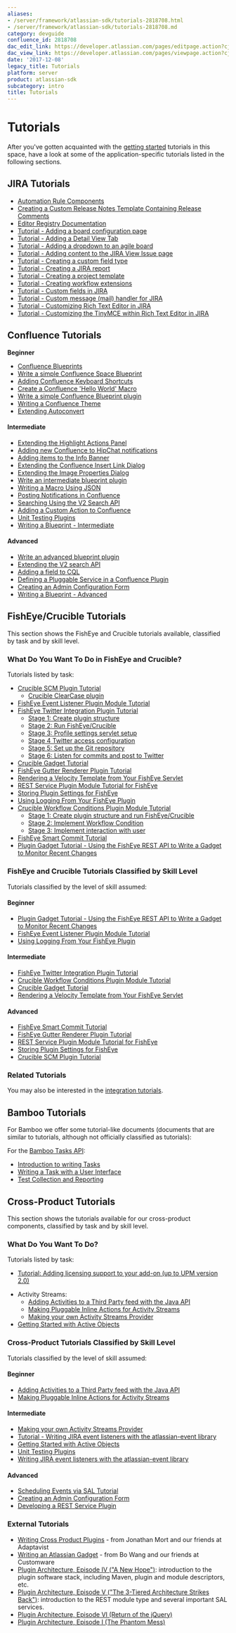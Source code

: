 ```yaml
---
aliases:
- /server/framework/atlassian-sdk/tutorials-2818708.html
- /server/framework/atlassian-sdk/tutorials-2818708.md
category: devguide
confluence_id: 2818708
dac_edit_link: https://developer.atlassian.com/pages/editpage.action?cjm=wozere&pageId=2818708
dac_view_link: https://developer.atlassian.com/pages/viewpage.action?cjm=wozere&pageId=2818708
date: '2017-12-08'
legacy_title: Tutorials
platform: server
product: atlassian-sdk
subcategory: intro
title: Tutorials
---
```

# Tutorials

After you've gotten acquainted with the [getting started](/server/framework/atlassian-sdk/set-up-the-atlassian-plugin-sdk-and-build-a-project) tutorials in this space, have a look at some of the application-specific tutorials listed in the following sections.

## JIRA Tutorials

-   [Automation Rule Components](https://developer.atlassian.com/display/JIRADEV/Automation+Rule+Components)
-   [Creating a Custom Release Notes Template Containing Release Comments](https://developer.atlassian.com/display/JIRADEV/Creating+a+Custom+Release+Notes+Template+Containing+Release+Comments)
-   [Editor Registry Documentation](https://developer.atlassian.com/display/JIRADEV/Editor+Registry+Documentation)
-   [Tutorial - Adding a board configuration page](https://developer.atlassian.com/display/JIRADEV/Tutorial+-+Adding+a+board+configuration+page)
-   [Tutorial - Adding a Detail View Tab](https://developer.atlassian.com/display/JIRADEV/Tutorial+-+Adding+a+Detail+View+Tab)
-   [Tutorial - Adding a dropdown to an agile board](https://developer.atlassian.com/display/JIRADEV/Tutorial+-+Adding+a+dropdown+to+an+agile+board)
-   [Tutorial - Adding content to the JIRA View Issue page](https://developer.atlassian.com/display/JIRADEV/Tutorial+-+Adding+content+to+the+JIRA+View+Issue+page)
-   [Tutorial - Creating a custom field type](https://developer.atlassian.com/display/JIRADEV/Tutorial+-+Creating+a+custom+field+type)
-   [Tutorial - Creating a JIRA report](https://developer.atlassian.com/display/JIRADEV/Tutorial+-+Creating+a+JIRA+report)
-   [Tutorial - Creating a project template](https://developer.atlassian.com/display/JIRADEV/Tutorial+-+Creating+a+project+template)
-   [Tutorial - Creating workflow extensions](https://developer.atlassian.com/display/JIRADEV/Tutorial+-+Creating+workflow+extensions)
-   [Tutorial - Custom fields in JIRA](https://developer.atlassian.com/display/JIRADEV/Tutorial+-+Custom+fields+in+JIRA)
-   [Tutorial - Custom message (mail) handler for JIRA](https://developer.atlassian.com/display/JIRADEV/Tutorial+-+Custom+message+%28mail%29+handler+for+JIRA)
-   [Tutorial - Customizing Rich Text Editor in JIRA](https://developer.atlassian.com/display/JIRADEV/Tutorial+-+Customizing+Rich+Text+Editor+in+JIRA)
-   [Tutorial - Customizing the TinyMCE within Rich Text Editor in JIRA](https://developer.atlassian.com/display/JIRADEV/Tutorial+-+Customizing+the+TinyMCE+within+Rich+Text+Editor+in+JIRA)

## Confluence Tutorials

**Beginner**

-   [Confluence Blueprints](https://developer.atlassian.com/display/CONFDEV/Confluence+Blueprints)
-   [Write a simple Confluence Space Blueprint](https://developer.atlassian.com/display/CONFDEV/Write+a+simple+Confluence+Space+Blueprint)
-   [Adding Confluence Keyboard Shortcuts](https://developer.atlassian.com/display/CONFDEV/Adding+Confluence+Keyboard+Shortcuts)
-   [Create a Confluence 'Hello World' Macro](/server/framework/atlassian-sdk/create-a-confluence-hello-world-macro)
-   [Write a simple Confluence Blueprint plugin](https://developer.atlassian.com/display/CONFDEV/Write+a+simple+Confluence+Blueprint+plugin)
-   [Writing a Confluence Theme](https://developer.atlassian.com/display/CONFDEV/Writing+a+Confluence+Theme)
-   [Extending Autoconvert](https://developer.atlassian.com/display/CONFDEV/Extending+Autoconvert)

#### Intermediate

-   [Extending the Highlight Actions Panel](https://developer.atlassian.com/display/CONFDEV/Extending+the+Highlight+Actions+Panel)
-   [Adding new Confluence to HipChat notifications](https://developer.atlassian.com/display/CONFDEV/Adding+new+Confluence+to+HipChat+notifications)
-   [Adding items to the Info Banner](https://developer.atlassian.com/display/CONFDEV/Adding+items+to+the+Info+Banner)
-   [Extending the Confluence Insert Link Dialog](https://developer.atlassian.com/display/CONFDEV/Extending+the+Confluence+Insert+Link+Dialog)
-   [Extending the Image Properties Dialog](https://developer.atlassian.com/display/CONFDEV/Extending+the+Image+Properties+Dialog)
-   [Write an intermediate blueprint plugin](https://developer.atlassian.com/display/CONFDEV/Write+an+intermediate+blueprint+plugin)
-   [Writing a Macro Using JSON](https://developer.atlassian.com/display/CONFDEV/Writing+a+Macro+Using+JSON)
-   [Posting Notifications in Confluence](https://developer.atlassian.com/display/CONFDEV/Posting+Notifications+in+Confluence)
-   [Searching Using the V2 Search API](https://developer.atlassian.com/display/CONFDEV/Searching+Using+the+V2+Search+API)
-   [Adding a Custom Action to Confluence](https://developer.atlassian.com/display/CONFDEV/Adding+a+Custom+Action+to+Confluence)
-   [Unit Testing Plugins](https://developer.atlassian.com/display/CONFDEV/Unit+Testing+Plugins)
-   [Writing a Blueprint - Intermediate](https://developer.atlassian.com/display/CONFDEV/Writing+a+Blueprint+-+Intermediate)

#### Advanced

-   [Write an advanced blueprint plugin](https://developer.atlassian.com/display/CONFDEV/Write+an+advanced+blueprint+plugin)
-   [Extending the V2 search API](https://developer.atlassian.com/display/CONFDEV/Extending+the+V2+search+API)
-   [Adding a field to CQL](https://developer.atlassian.com/display/CONFDEV/Adding+a+field+to+CQL)
-   [Defining a Pluggable Service in a Confluence Plugin](https://developer.atlassian.com/display/CONFDEV/Defining+a+Pluggable+Service+in+a+Confluence+Plugin)
-   [Creating an Admin Configuration Form](/server/framework/atlassian-sdk/creating-an-admin-configuration-form)
-   [Writing a Blueprint - Advanced](https://developer.atlassian.com/display/CONFDEV/Writing+a+Blueprint+-+Advanced)

## FishEye/Crucible Tutorials

This section shows the FishEye and Crucible tutorials available, classified by task and by skill level.

### What Do You Want To Do in FishEye and Crucible?

Tutorials listed by task:

-   [Crucible SCM Plugin Tutorial](https://developer.atlassian.com/display/FECRUDEV/Crucible+SCM+Plugin+Tutorial)
    -   [Crucible ClearCase plugin](https://developer.atlassian.com/display/FECRUDEV/Crucible+ClearCase+plugin)
-   [FishEye Event Listener Plugin Module Tutorial](https://developer.atlassian.com/display/FECRUDEV/FishEye+Event+Listener+Plugin+Module+Tutorial)
-   [FishEye Twitter Integration Plugin Tutorial](https://developer.atlassian.com/display/FECRUDEV/FishEye+Twitter+Integration+Plugin+Tutorial)
    -   [Stage 1: Create plugin structure](https://developer.atlassian.com/display/FECRUDEV/Stage+1%3A+Create+plugin+structure)
    -   [Stage 2: Run FishEye/Crucible](https://developer.atlassian.com/pages/viewpage.action?pageId=37225303)
    -   [Stage 3: Profile settings servlet setup](https://developer.atlassian.com/display/FECRUDEV/Stage+3%3A+Profile+settings+servlet+setup)
    -   [Stage 4 Twitter access configuration](https://developer.atlassian.com/display/FECRUDEV/Stage+4+Twitter+access+configuration)
    -   [Stage 5: Set up the Git repository](https://developer.atlassian.com/display/FECRUDEV/Stage+5%3A+Set+up+the+Git+repository)
    -   [Stage 6: Listen for commits and post to Twitter](https://developer.atlassian.com/display/FECRUDEV/Stage+6%3A+Listen+for+commits+and+post+to+Twitter)
-   [Crucible Gadget Tutorial](https://developer.atlassian.com/display/FECRUDEV/Crucible+Gadget+Tutorial)
-   [FishEye Gutter Renderer Plugin Tutorial](https://developer.atlassian.com/display/FECRUDEV/FishEye+Gutter+Renderer+Plugin+Tutorial)
-   [Rendering a Velocity Template from Your FishEye Servlet](https://developer.atlassian.com/display/FECRUDEV/Rendering+a+Velocity+Template+from+Your+FishEye+Servlet)
-   [REST Service Plugin Module Tutorial for FishEye](https://developer.atlassian.com/display/FECRUDEV/REST+Service+Plugin+Module+Tutorial+for+FishEye)
-   [Storing Plugin Settings for FishEye](https://developer.atlassian.com/display/FECRUDEV/Storing+Plugin+Settings+for+FishEye)
-   [Using Logging From Your FishEye Plugin](https://developer.atlassian.com/display/FECRUDEV/Using+Logging+From+Your+FishEye+Plugin)
-   [Crucible Workflow Conditions Plugin Module Tutorial](https://developer.atlassian.com/display/FECRUDEV/Crucible+Workflow+Conditions+Plugin+Module+Tutorial)
    -   [Stage 1: Create plugin structure and run FishEye/Crucible](https://developer.atlassian.com/pages/viewpage.action?pageId=43287858)
    -   [Stage 2: Implement Workflow Condition](https://developer.atlassian.com/display/FECRUDEV/Stage+2%3A+Implement+Workflow+Condition)
    -   [Stage 3: Implement interaction with user](https://developer.atlassian.com/display/FECRUDEV/Stage+3%3A+Implement+interaction+with+user)
-   [FishEye Smart Commit Tutorial](https://developer.atlassian.com/display/FECRUDEV/FishEye+Smart+Commit+Tutorial)
-   [Plugin Gadget Tutorial - Using the FishEye REST API to Write a Gadget to Monitor Recent Changes](https://developer.atlassian.com/display/FECRUDEV/Plugin+Gadget+Tutorial+-+Using+the+FishEye+REST+API+to+Write+a+Gadget+to+Monitor+Recent+Changes)

### FishEye and Crucible Tutorials Classified by Skill Level

Tutorials classified by the level of skill assumed:

#### Beginner

-   [Plugin Gadget Tutorial - Using the FishEye REST API to Write a Gadget to Monitor Recent Changes](https://developer.atlassian.com/display/FECRUDEV/Plugin+Gadget+Tutorial+-+Using+the+FishEye+REST+API+to+Write+a+Gadget+to+Monitor+Recent+Changes)
-   [FishEye Event Listener Plugin Module Tutorial](https://developer.atlassian.com/display/FECRUDEV/FishEye+Event+Listener+Plugin+Module+Tutorial)
-   [Using Logging From Your FishEye Plugin](https://developer.atlassian.com/display/FECRUDEV/Using+Logging+From+Your+FishEye+Plugin)

#### Intermediate

-   [FishEye Twitter Integration Plugin Tutorial](https://developer.atlassian.com/display/FECRUDEV/FishEye+Twitter+Integration+Plugin+Tutorial)
-   [Crucible Workflow Conditions Plugin Module Tutorial](https://developer.atlassian.com/display/FECRUDEV/Crucible+Workflow+Conditions+Plugin+Module+Tutorial)
-   [Crucible Gadget Tutorial](https://developer.atlassian.com/display/FECRUDEV/Crucible+Gadget+Tutorial)
-   [Rendering a Velocity Template from Your FishEye Servlet](https://developer.atlassian.com/display/FECRUDEV/Rendering+a+Velocity+Template+from+Your+FishEye+Servlet)

#### Advanced

-   [FishEye Smart Commit Tutorial](https://developer.atlassian.com/display/FECRUDEV/FishEye+Smart+Commit+Tutorial)
-   [FishEye Gutter Renderer Plugin Tutorial](https://developer.atlassian.com/display/FECRUDEV/FishEye+Gutter+Renderer+Plugin+Tutorial)
-   [REST Service Plugin Module Tutorial for FishEye](https://developer.atlassian.com/display/FECRUDEV/REST+Service+Plugin+Module+Tutorial+for+FishEye)
-   [Storing Plugin Settings for FishEye](https://developer.atlassian.com/display/FECRUDEV/Storing+Plugin+Settings+for+FishEye)
-   [Crucible SCM Plugin Tutorial](https://developer.atlassian.com/display/FECRUDEV/Crucible+SCM+Plugin+Tutorial)

### Related Tutorials

You may also be interested in the [integration tutorials](https://developer.atlassian.com/display/FECRUDEV/Integration+Tutorials).

## Bamboo Tutorials

For Bamboo we offer some tutorial-like documents (documents that are similar to tutorials, although not officially classified as tutorials):

For the [Bamboo Tasks API](https://developer.atlassian.com/display/BAMBOODEV/Bamboo+Tasks+API):

-   [Introduction to writing Tasks](https://developer.atlassian.com/display/BAMBOODEV/Introduction+to+writing+Tasks)
-   [Writing a Task with a User Interface](https://developer.atlassian.com/display/BAMBOODEV/Writing+a+Task+with+a+User+Interface)
-   [Test Collection and Reporting](https://developer.atlassian.com/display/BAMBOODEV/Test+Collection+and+Reporting)

## Cross-Product Tutorials

This section shows the tutorials available for our cross-product components, classified by task and by skill level.

### What Do You Want To Do?

Tutorials listed by task:

-   [Tutorial: Adding licensing support to your add-on (up to UPM version 2.0)](https://developer.atlassian.com/pages/viewpage.action?pageId=8947417)

<!-- -->

-   Activity Streams:
    -   [Adding Activities to a Third Party feed with the Java API](https://developer.atlassian.com/display/DOCS/Adding+Activities+to+a+Third+Party+feed+with+the+Java+API)
    -   [Making Pluggable Inline Actions for Activity Streams](https://developer.atlassian.com/display/DOCS/Making+Pluggable+Inline+Actions+for+Activity+Streams)
    -   [Making your own Activity Streams Provider](https://developer.atlassian.com/display/DOCS/Making+your+own+Activity+Streams+Provider)
-   [Getting Started with Active Objects](https://developer.atlassian.com/display/DOCS/Getting+Started+with+Active+Objects)

### Cross-Product Tutorials Classified by Skill Level

Tutorials classified by the level of skill assumed:

#### Beginner

-   [Adding Activities to a Third Party feed with the Java API](/server/framework/atlassian-sdk/adding-activities-to-a-third-party-feed-with-the-java-api)
-   [Making Pluggable Inline Actions for Activity Streams](/server/framework/atlassian-sdk/making-pluggable-inline-actions-for-activity-streams)

#### Intermediate

-   [Making your own Activity Streams Provider](/server/framework/atlassian-sdk/making-your-own-activity-streams-provider)
-   [Tutorial - Writing JIRA event listeners with the atlassian-event library](https://developer.atlassian.com/display/JIRADEV/Tutorial+-+Writing+JIRA+event+listeners+with+the+atlassian-event+library)
-   [Getting Started with Active Objects](/server/framework/atlassian-sdk/getting-started-with-active-objects)
-   [Unit Testing Plugins](https://developer.atlassian.com/display/CONFDEV/Unit+Testing+Plugins)
-   [Writing JIRA event listeners with the atlassian-event library](/display/JIRASERVER/Writing+JIRA+event+listeners+with+the+atlassian-event+library)

#### Advanced

-   [Scheduling Events via SAL Tutorial](/server/framework/atlassian-sdk/scheduling-events-via-sal-tutorial)
-   [Creating an Admin Configuration Form](/server/framework/atlassian-sdk/creating-an-admin-configuration-form)
-   [Developing a REST Service Plugin](/server/framework/atlassian-sdk/developing-a-rest-service-plugin)

### External Tutorials

-   <a href="https://www.adaptavist.com/display/~jmort/2010/11/15/Writing+Cross+Product+Plugins" class="external-link">Writing Cross Product Plugins</a> - from Jonathan Mort and our friends at Adaptavist
-   <a href="http://www.customware.net/repository/display/ATLASSIAN/Writing+an+Atlassian+Gadget" class="external-link">Writing an Atlassian Gadget</a> - from Bo Wang and our friends at Customware
-   <a href="http://blogs.atlassian.com/developer/2011/02/plugin_architecture_episode_iv.html" class="external-link">Plugin Architecture, Episode IV (&quot;A New Hope&quot;)</a>: introduction to the plugin software stack, including Maven, plugin and module descriptors, etc.
-   <a href="http://blogs.atlassian.com/developer/2011/03/plugin_development_tutorial_episode_v.html" class="external-link">Plugin Architecture, Episode V (&quot;The 3-Tiered Architecture Strikes Back&quot;)</a>: introduction to the REST module type and several important SAL services.
-   <a href="http://blogs.atlassian.com/developer/2011/03/plugin_architecture_episode_vi.html" class="external-link">Plugin Architecture, Episode VI (Return of the jQuery)</a>
-   <a href="http://blogs.atlassian.com/developer/2011/03/plugin_architecture_episode_i.html" class="external-link">Plugin Architecture, Episode I (The Phantom Mess)</a>
